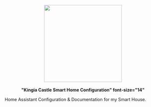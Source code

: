 <p align="center">
  <img src="https://github.com/JamesMcCarthy79/Home-Assistant-Config/blob/master/HA%20Pics/Kingia%20Castle.png" width="250"/>
  <br><br>
  <b>"Kingia Castle Smart Home Configuration" font-size="14"</b><br>
</p>

Home Assistant Configuration &amp; Documentation for my Smart House.
